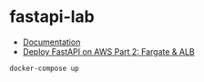 # fastapi-lab

- [Documentation](https://fastapi.tiangolo.com/)
- [Deploy FastAPI on AWS Part 2: Fargate & ALB](https://www.eliasbrange.dev/posts/deploy-fastapi-on-aws-part-2-fargate-alb/)

```
docker-compose up
```